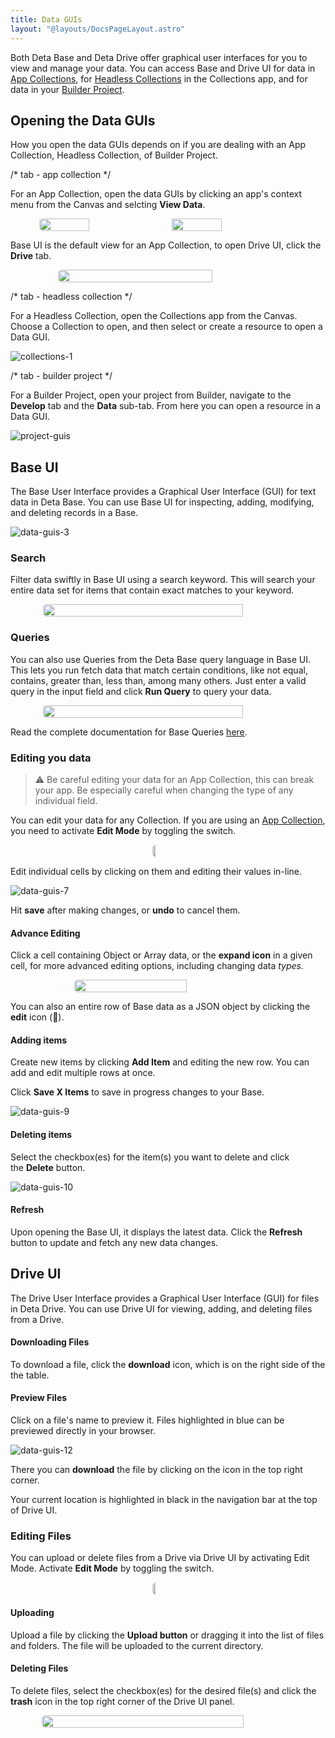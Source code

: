 ```yaml
---
title: Data GUIs
layout: "@layouts/DocsPageLayout.astro"
---
```


Both Deta Base and Deta Drive offer graphical user interfaces for you to view and manage your data. You can access Base and Drive UI for data in [App Collections](/docs/en/use/your-data/collections#app-collections), for [Headless Collections](/docs/en/use/your-data/collections#headless-collections) in the Collections app, and for data in your [Builder Project](/docs/en/build/fundamentals/development/projects).

## Opening the Data GUIs

How you open the data GUIs depends on if you are dealing with an App Collection, Headless Collection, of Builder Project.

/* tab - app collection */

For an App Collection, open the data GUIs by clicking an app's context menu from the Canvas and selcting **View Data**.

<div style="display:flex; justify-content: center;"><img style="border-radius: 5px; width: 40%; max-width: 200px;" src="/docs-assets/use/data-guis-1.png"/><img style="border-radius: 5px; width: 40%; max-width: 200px; padding-left: 12px;" src="/docs-assets/use/data-guis-2.png"/> </div>

Base UI is the default view for an App Collection, to open Drive UI, click the **Drive** tab.

<div style="display:flex; justify-content: center;"><img style="border-radius: 5px; width: 70%; max-width: 400px;" src="/docs-assets/use/data-guis-11.png"/> </div>

/* tab - headless collection */

For a Headless Collection, open the Collections app from the Canvas. Choose a Collection to open, and then select or create a resource to open a Data GUI.

![collections-1](/docs-assets/use/collections-1.png)

/* tab - builder project */

For a Builder Project, open your project from Builder, navigate to the **Develop** tab and the **Data** sub-tab. From here you can open a resource in a Data GUI.

![project-guis](/docs-assets/build/projects-develop-data.png)

## Base UI

The Base User Interface provides a Graphical User Interface (GUI) for text data in Deta Base. You can use Base UI for inspecting, adding, modifying, and deleting records in a Base.

![data-guis-3](/docs-assets/use/data-guis-3.png)

### Search

Filter data swiftly in Base UI using a search keyword. This will search your entire data set for items that contain exact matches to your keyword.

<div style="display:flex; justify-content: center;"><img style="border-radius: 5px; width: 80%; max-width: 400px;" src="/docs-assets/use/data-guis-4.png"/> </div>

### Queries

You can also use Queries from the Deta Base query language in Base UI. This lets you run fetch data that match certain conditions, like not equal, contains, greater than, less than, among many others. Just enter a valid query in the input field and click **Run Query** to query your data.

<div style="display:flex; justify-content: center;"><img style="border-radius: 5px; width: 80%; max-width: 400px;" src="/docs-assets/use/data-guis-5.png"/> </div>

Read the complete documentation for Base Queries [here](/en/build/reference/base#queries).

### Editing you data

> ⚠️ Be careful editing your data for an App Collection, this can break your app. Be especially careful when changing the type of any individual field.


You can edit your data for any Collection. If you are using an [App Collection](/docs/en/use/your-data/collections#app-collections), you need to activate **Edit Mode** by toggling the switch.

<div style="display:flex; justify-content: center;"><img style="border-radius: 5px; width: 10%; max-width: 80px;" src="/docs-assets/use/data-guis-6.png"/> </div>

Edit individual cells by clicking on them and editing their values in-line.

![data-guis-7](/docs-assets/use/data-guis-7.png)

Hit **save** after making changes, or **undo** to cancel them.

#### Advance Editing

Click a cell containing Object or Array data, or the **expand icon** in a given cell, for more advanced editing options, including changing data *types.*

<div style="display:flex; justify-content: center;"><img style="border-radius: 5px; width: 60%; max-width: 300px;" src="/docs-assets/use/data-guis-8.png"/> </div>

You can also an entire row of Base data as a JSON object by clicking the **edit** icon (📝).

#### Adding items

Create new items by clicking **Add Item** and editing the new row. You can add and edit multiple rows at once.

Click **Save X Items** to save in progress changes to your Base.

![data-guis-9](/docs-assets/use/data-guis-9.png)

#### Deleting items

Select the checkbox(es) for the item(s) you want to delete and click the **Delete** button.

![data-guis-10](/docs-assets/use/data-guis-10.png)

#### Refresh

Upon opening the Base UI, it displays the latest data. Click the **Refresh** button to update and fetch any new data changes.

## Drive UI

The Drive User Interface provides a Graphical User Interface (GUI) for files in Deta Drive. You can use Drive UI for viewing, adding, and deleting files from a Drive.

#### Downloading Files

To download a file, click the **download** icon, which is on the right side of the the table.

#### Preview Files

Click on a file's name to preview it. Files highlighted in blue can be previewed directly in your browser.

![data-guis-12](/docs-assets/use/data-guis-12.png)

There you can **download** the file by clicking on the icon in the top right corner.

Your current location is highlighted in black in the navigation bar at the top of Drive UI.

### Editing Files

You can upload or delete files from a Drive via Drive UI by activating Edit Mode. Activate **Edit Mode** by toggling the switch.

<div style="display:flex; justify-content: center;"><img style="border-radius: 5px; width: 10%; max-width: 80px;" src="/docs-assets/use/data-guis-6.png"/> </div>

#### Uploading

Upload a file by clicking the **Upload button** or dragging it into the list of files and folders. The file will be uploaded to the current directory.

#### Deleting Files

To delete files, select the checkbox(es) for the desired file(s) and click the **trash** icon in the top right corner of the Drive UI panel.

<div style="display:flex; justify-content: center;"><img style="border-radius: 5px; width: 80%; max-width: 500px;" src="/docs-assets/use/data-guis-13.png"/> </div>